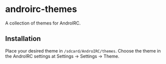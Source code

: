 # androirc-themes
A collection of themes for AndroIRC.


## Installation
Place your desired theme in ```/sdcard/AndroIRC/themes```.
Choose the theme in the AndroIRC settings at Settings -> Settings -> Theme.
